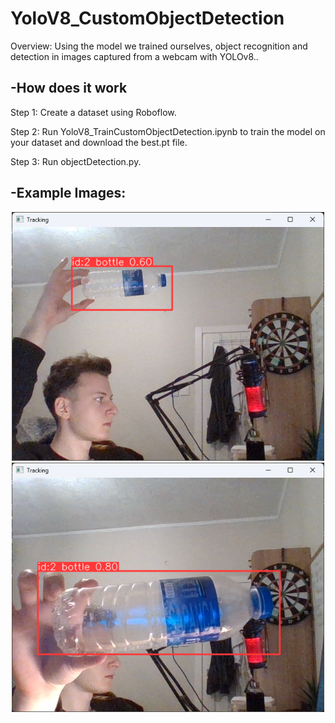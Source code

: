 <h1>YoloV8_CustomObjectDetection</h1>

<p>Overview: Using the model we trained ourselves, object recognition and detection in images captured from a webcam with YOLOv8..</p>

## **-How does it work**
<p>Step 1: Create a dataset using Roboflow.</p>
<p>Step 2: Run YoloV8_TrainCustomObjectDetection.ipynb to train the model on your dataset and download the best.pt file.</p>
<p>Step 3: Run objectDetection.py.</p>

## **-Example Images:**
<p align="center">
  <img src="https://github.com/olcaykoyuturk/YoloV8_CustomObjectDetection/blob/main/img/Screenshot%202023-12-27%20170412.png?raw=true" alt="Upload Step 1" width="500">
  <img src="https://github.com/olcaykoyuturk/YoloV8_CustomObjectDetection/blob/main/img/Screenshot%202023-12-27%20170340.png?raw=true" alt="Upload Step 2" width="500">
</p>
